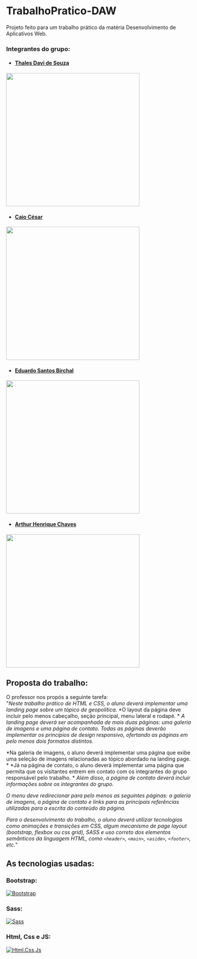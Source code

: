 # TrabalhoPratico-DAW
Projeto feito para um trabalho prático da matéria Desenvolvimento de Aplicativos Web. <br/>
### Integrantes do grupo:
- #### [Thales Davi de Souza](https://github.com/ThalesDaviSouza)<br/>
[<img src="https://thalesdavisouza.github.io/TrabalhoPratico-DAW/static/thmalokerozuado.jpg" style="height:360px;"/>](https://github.com/ThalesDaviSouza)
- #### [Caio César](https://github.com/CostaCesar)<br/>
[<img src="https://thalesdavisouza.github.io/TrabalhoPratico-DAW/static/caio-trekking.jpg" style="height:360px;"/>](https://github.com/CostaCesar)
- #### [Eduardo Santos Birchal](https://github.com/EduardoBirchal)<br/>
[<img src="https://thalesdavisouza.github.io/TrabalhoPratico-DAW/static/bongocafetao.jpeg" style="height:360px;"/>](https://github.com/EduardoBirchal)
- #### [Arthur Henrique Chaves](https://github.com/AHChaves)<br/>
[<img src="https://thalesdavisouza.github.io/TrabalhoPratico-DAW/static/Palhaco_cu.png" style="height:360px;"/>](https://github.com/AHChaves)

## Proposta do trabalho:
O professor nos propós a seguinte tarefa: <br/>
"*Neste trabalho prático de HTML e CSS, o aluno deverá implementar uma landing page sobre um tópico de geopolítica.* 
*O layout da página deve incluir pelo menos cabeçalho, seção principal, menu lateral e rodapé. *
*A landing page deverá ser acompanhada de mais duas páginas: uma galeria de imagens e uma página de contato.*
*Todas as páginas deverão implementar os princípios de design responsivo, ofertando as páginas em pelo menos dois formatos distintos.*

*Na galeria de imagens, o aluno deverá implementar uma página que exibe uma seleção de imagens relacionadas ao tópico abordado na landing page. *
*Já na página de contato, o aluno deverá implementar uma página que permita que os visitantes entrem em contato com os integrantes do grupo responsável pelo trabalho. *
*Além disso, a página de contato deverá incluir informações sobre os integrantes do grupo.*

*O menu deve redirecionar para pelo menos as seguintes páginas: a galeria de imagens, a página de contato e links para as principais referências utilizadas para a escrita do conteúdo da página.*

*Para o desenvolvimento do trabalho, o aluno deverá utilizar tecnologias como animações e transições em CSS, algum mecanismo de page layout (bootstrap, flexbox ou css grid), SASS e uso correto dos elementos semânticos da linguagem HTML, como `<header>`, `<main>`, `<aside>`, `<footer>`, etc.*"

## As tecnologias usadas:
### Bootstrap:<br/>
[![Bootstrap](https://getbootstrap.com/docs/5.3/assets/brand/bootstrap-logo-shadow.png)](https://getbootstrap.com) <br/>
### Sass:<br/>
[![Sass](https://sass-lang.com/assets/img/logos/logo-b6e1ef6e.svg)](https://sass-lang.com) <br/>
### Html, Css e JS:<br/>
[![Html.Css,Js](https://www.alura.com.br/artigos/assets/html-css-js/html-css-e-js-definicoes.png)](https://www.alura.com.br/artigos/html-css-e-js-definicoes)
